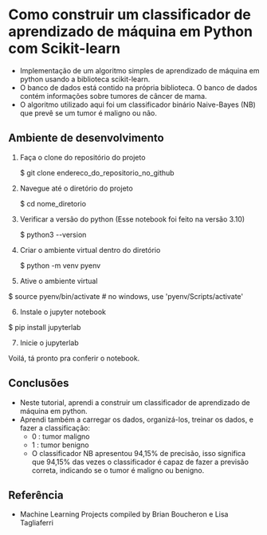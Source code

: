 # Como construir um classificador de aprendizado de máquina em Python com Scikit-learn

- Implementação de um algoritmo simples de aprendizado de máquina em python usando a biblioteca scikit-learn.
- O banco de dados está contido na própria biblioteca. O banco de dados contém informações sobre tumores de câncer de mama.
- O algoritmo utilizado aqui foi um classificador binário Naive-Bayes (NB) que prevê se um tumor é maligno ou não.

## Ambiente de desenvolvimento

1. Faça o clone do repositório do projeto

   $ git clone endereco_do_repositorio_no_github
   
3. Navegue até o diretório do projeto

   $ cd nome_diretorio

4. Verificar a versão do python (Esse notebook foi feito na versão 3.10)
   
   $ python3 --version
   
5. Criar o ambiente virtual dentro do diretório
  
   $ python -m venv pyenv

6. Ative o ambiente virtual

  $ source pyenv/bin/activate # no windows, use 'pyenv/Scripts/activate'

6. Instale o jupyter notebook

  $ pip install jupyterlab

7. Inicie o jupyterlab 

Voilá, tá pronto pra conferir o notebook. 

## Conclusões 

- Neste tutorial, aprendi a construir um classificador de aprendizado de máquina em python.
- Aprendi também a carregar os dados, organizá-los, treinar os dados, e fazer a classificação:
    - 0 : tumor maligno
    - 1 : tumor benigno
    - O classificador NB apresentou 94,15% de precisão, isso significa que 94,15% das vezes o classificador é capaz de fazer a previsão correta, indicando se o tumor é maligno ou benigno.

## Referência

- Machine Learning Projects compiled by Brian Boucheron e Lisa Tagliaferri
